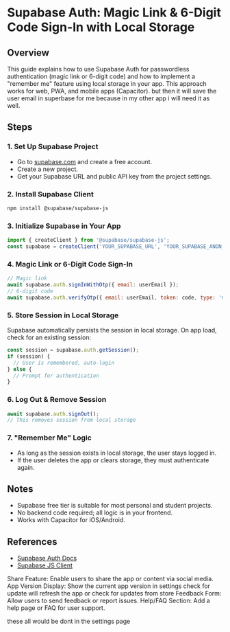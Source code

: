 # Supabase Auth: Magic Link & 6-Digit Code Sign-In with Local Storage

## Overview
This guide explains how to use Supabase Auth for passwordless authentication (magic link or 6-digit code) and how to implement a "remember me" feature using local storage in your app. This approach works for web, PWA, and mobile apps (Capacitor). but then it will save the user email in superbase for me because in my other app i will need it as well.

## Steps

### 1. Set Up Supabase Project
- Go to [supabase.com](https://supabase.com) and create a free account.
- Create a new project.
- Get your Supabase URL and public API key from the project settings.

### 2. Install Supabase Client
```bash
npm install @supabase/supabase-js
```

### 3. Initialize Supabase in Your App
```js
import { createClient } from '@supabase/supabase-js';
const supabase = createClient('YOUR_SUPABASE_URL', 'YOUR_SUPABASE_ANON_KEY');
```

### 4. Magic Link or 6-Digit Code Sign-In
```js
// Magic link
await supabase.auth.signInWithOtp({ email: userEmail });
// 6-digit code
await supabase.auth.verifyOtp({ email: userEmail, token: code, type: 'magiclink' });
```

### 5. Store Session in Local Storage
Supabase automatically persists the session in local storage. On app load, check for an existing session:
```js
const session = supabase.auth.getSession();
if (session) {
  // User is remembered, auto-login
} else {
  // Prompt for authentication
}
```

### 6. Log Out & Remove Session
```js
await supabase.auth.signOut();
// This removes session from local storage
```

### 7. "Remember Me" Logic
- As long as the session exists in local storage, the user stays logged in.
- If the user deletes the app or clears storage, they must authenticate again.

## Notes
- Supabase free tier is suitable for most personal and student projects.
- No backend code required; all logic is in your frontend.
- Works with Capacitor for iOS/Android.

## References
- [Supabase Auth Docs](https://supabase.com/docs/guides/auth)
- [Supabase JS Client](https://supabase.com/docs/reference/javascript/auth-signinwithotp)





Share Feature:
Enable users to share the app or content via social media.
App Version Display:
Show the current app version in settings
check for update will refresh the app or check for updates from store
Feedback Form:
Allow users to send feedback or report issues.
Help/FAQ Section:
Add a help page or FAQ for user support.

these all would be dont in the settings page

